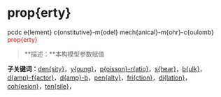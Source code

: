 # prop{erty}
pcdc e{lement} c{onstitutive}-m{odel} mech{anical}-m{ohr}-c{oulomb} <span style='color: red;'>prop{erty}</span>
> **描述：**本构模型参数赋值

**子关键词：**[den{sity}](e{lement}/c{onstitutive}-m{odel}/mech{anical}-m{ohr}-c{oulomb}/prop{erty}/den{sity}/)，[y{oung}](e{lement}/c{onstitutive}-m{odel}/mech{anical}-m{ohr}-c{oulomb}/prop{erty}/y{oung}/)，[p{oisson}-r{atio}](e{lement}/c{onstitutive}-m{odel}/mech{anical}-m{ohr}-c{oulomb}/prop{erty}/p{oisson}-r{atio}/)，[s{hear}](e{lement}/c{onstitutive}-m{odel}/mech{anical}-m{ohr}-c{oulomb}/prop{erty}/s{hear}/)，[b{ulk}](e{lement}/c{onstitutive}-m{odel}/mech{anical}-m{ohr}-c{oulomb}/prop{erty}/b{ulk}/)，[d{amp}-f{actor}](e{lement}/c{onstitutive}-m{odel}/mech{anical}-m{ohr}-c{oulomb}/prop{erty}/d{amp}-f{actor}/)，[d{amp}-b](e{lement}/c{onstitutive}-m{odel}/mech{anical}-m{ohr}-c{oulomb}/prop{erty}/d{amp}-b/)，[pen{alty}](e{lement}/c{onstitutive}-m{odel}/mech{anical}-m{ohr}-c{oulomb}/prop{erty}/pen{alty}/)，[fri{ction}](e{lement}/c{onstitutive}-m{odel}/mech{anical}-m{ohr}-c{oulomb}/prop{erty}/fri{ction}/)，[di{lation}](e{lement}/c{onstitutive}-m{odel}/mech{anical}-m{ohr}-c{oulomb}/prop{erty}/di{lation}/)，[coh{esion}](e{lement}/c{onstitutive}-m{odel}/mech{anical}-m{ohr}-c{oulomb}/prop{erty}/coh{esion}/)，[ten{sile}](e{lement}/c{onstitutive}-m{odel}/mech{anical}-m{ohr}-c{oulomb}/prop{erty}/ten{sile}/)，
